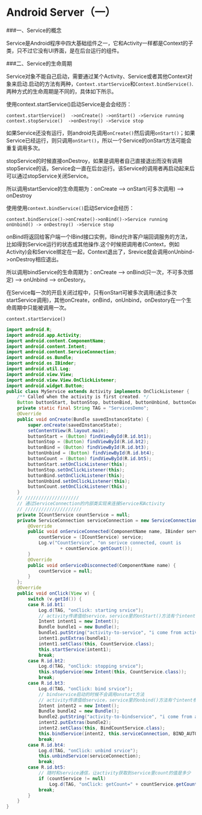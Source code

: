 # Android Server（一）

###一、Service的概念

Service是Android程序中四大基础组件之一，它和Activity一样都是Context的子类，只不过它没有UI界面，是在后台运行的组件。

###二、Service的生命周期

Service对象不能自己启动，需要通过某个Activity、Service或者其他Context对象来启动.启动的方法有两种，`Context.startService`和`Context.bindService()`.两种方式的生命周期是不同的，具体如下所示。

使用context.startService()启动Service是会会经历：
```
context.startService()  ->onCreate() ->onStart() ->Service running
context.stopService()  ->onDestroy() ->Service stop
```
如果Service还没有运行，则android先调用`onCreate()`然后调用`onStart()`；如果Service已经运行，则只调用`onStart()`，所以一个Service的onStart方法可能会重复调用多次。

stopService的时候直接onDestroy，如果是调用者自己直接退出而没有调用stopService的话，Service会一直在后台运行。该Service的调用者再启动起来后可以通过stopService关闭Service。

所以调用startService的生命周期为：onCreate --> onStart(可多次调用) --> onDestroy

使用使用`context.bindService()`启动Service会经历：
```
context.bindService()->onCreate()->onBind()->Service running
onUnbind() -> onDestroy() ->Service stop
```
onBind将返回给客户端一个IBind接口实例，IBind允许客户端回调服务的方法，比如得到Service运行的状态或其他操作.这个时候把调用者(Context，例如Activity)会和Service绑定在一起，Context退出了，Srevice就会调用onUnbind->onDestroy相应退出。

所以调用bindService的生命周期为：onCreate --> onBind(只一次，不可多次绑定) --> onUnbind --> onDestory。

在Service每一次的开启关闭过程中，只有onStart可被多次调用(通过多次startService调用)，其他onCreate，onBind，onUnbind，onDestory在一个生命周期中只能被调用一次。

`context.startService()`

```java
import android.R;
import android.app.Activity;
import android.content.ComponentName;
import android.content.Intent;
import android.content.ServiceConnection;
import android.os.Bundle;
import android.os.IBinder;
import android.util.Log;
import android.view.View;
import android.view.View.OnClickListener;
import android.widget.Button;
public class MyService extends Activity implements OnClickListener {
	/** Called when the activity is first created. */
	Button buttonStart, buttonStop, buttonBind, buttonUnbind, buttonCount;
	private static final String TAG = "ServicesDemo";
	@Override
	public void onCreate(Bundle savedInstanceState) {
		super.onCreate(savedInstanceState);
		setContentView(R.layout.main);
		buttonStart = (Button) findViewById(R.id.bt1);
		buttonStop = (Button) findViewById(R.id.bt2);
		buttonBind = (Button) findViewById(R.id.bt3);
		buttonUnbind = (Button) findViewById(R.id.bt4);
		buttonCount = (Button) findViewById(R.id.bt5);
		buttonStart.setOnClickListener(this);
		buttonStop.setOnClickListener(this);
		buttonBind.setOnClickListener(this);
		buttonUnbind.setOnClickListener(this);
		buttonCount.setOnClickListener(this);
	}
	// ////////////////////
	// 通过ServiceConnection的内部类实现来连接Service和Activity
	// /////////////////////
	private ICountService countService = null;
	private ServiceConnection serviceConnection = new ServiceConnection() {
		@Override
		public void onServiceConnected(ComponentName name, IBinder service) {
			countService = (ICountService) service;
			Log.v("CountService", "on serivce connected, count is
					+ countService.getCount());
		}
		@Override
		public void onServiceDisconnected(ComponentName name) {
			countService = null;
		}
	};
	@Override
	public void onClick(View v) {
		switch (v.getId()) {
		case R.id.bt1:
			Log.d(TAG, "onClick: starting srvice");
			// activity传递值给service，service里的onStart()方法有个intent参数，可以接收到activity传递的值
			Intent intent1 = new Intent();
			Bundle bundle1 = new Bundle();
			bundle1.putString("activity-to-service", "i come from activity");
			intent1.putExtras(bundle1);
			intent1.setClass(this, CountService.class);
			this.startService(intent1);
			break;
		case R.id.bt2:
			Log.d(TAG, "onClick: stopping srvice");
			this.stopService(new Intent(this, CountService.class));
			break;
		case R.id.bt3:
			Log.d(TAG, "onClick: bind srvice");
			// bindservice启动的时候不会调用onstart方法
			// activity传递值给service，service里的onbind()方法有个intent参数，可以接收到activity传递的值
			Intent intent2 = new Intent();
			Bundle bundle2 = new Bundle();
			bundle2.putString("activity-to-bindservice", "i come from activity");
			intent2.putExtras(bundle2);
			intent2.setClass(this, BindCountService.class);
			this.bindService(intent2, this.serviceConnection, BIND_AUTO_CREATE);
			break;
		case R.id.bt4:
			Log.d(TAG, "onClick: unbind srvice");
			this.unbindService(serviceConnection);
			break;
		case R.id.bt5:
			// 随时和service通信，让activity获取到service里count的值是多少
			if (countService != null)
				Log.d(TAG, "onClick: getCount=" + countService.getCount());
			break;
		}
	}
}
```